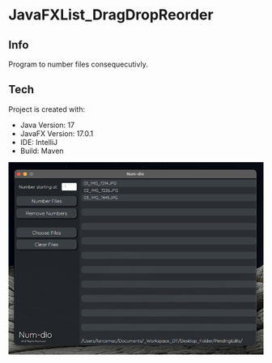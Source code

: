 # JavaFXList_DragDropReorder

## Info
Program to number files consequecutivly. 
	
## Tech
Project is created with:
* Java Version: 17
* JavaFX Version: 17.0.1
* IDE: IntelliJ 
* Build: Maven

![](GitHub_NumDio.png)
